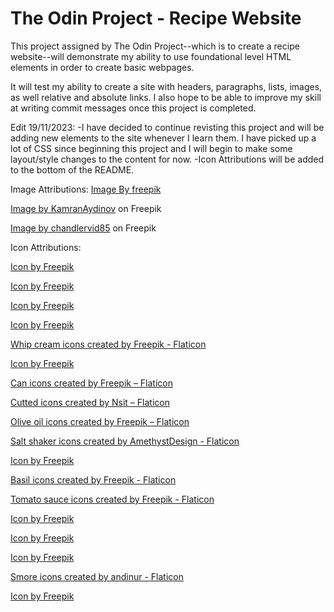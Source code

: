 # The Odin Project - Recipe Website

This project assigned by The Odin Project--which is to create a recipe website--will demonstrate my ability to use foundational level HTML elements in order to create basic webpages.

It will test my ability to create a site with headers, paragraphs, lists, images, as well relative and absolute links. I also hope to be able to improve my skill at writing commit messages once this project is completed.

Edit 19/11/2023:
-I have decided to continue revisting this project and will be adding new elements to the site whenever I learn them. I have picked up a lot of CSS since beginning this project and I will begin to make some layout/style changes to the content for now.
-Icon Attributions will be added to the bottom of the README.







Image Attributions:
<a href="https://www.freepik.com/free-ai-image/ai-generated-image-banana_58598070.htm#fromView=search&term=banana+smoothie&page=1&position=1&track=ais_ai_generated&regularType=ai&uuid=c103547c-49aa-4b33-bd11-f624d8861776">Image By freepik</a>

<a href="https://www.freepik.com/free-photo/top-view-delicious-tomato-soup-tasty-dish-with-single-leaf-inside-plate-dark-background-dish-sauce-tomato-color-dinner-soup_15121656.htm#query=tomato%20soup&position=3&from_view=search&track=ais&uuid=45114dd9-357f-47c4-ba4c-4affffafc08b">Image by KamranAydinov</a> on Freepik

<a href="https://www.freepik.com/free-photo/homemade-traditional-smore-wooden-table-ai-generative_41369895.htm#query=smores&position=0&from_view=search&track=sph&uuid=39f525c6-f737-444e-bca3-d588782f0a4c">Image by chandlervid85</a> on Freepik

Icon Attributions:

<a href="https://www.freepik.com/icon/banana_3578232">Icon by Freepik</a>

<a href="https://www.freepik.com/icon/peanut-butter_734780">Icon by Freepik</a>

<a href="https://www.freepik.com/icon/yogurt_199587">Icon by Freepik</a>

<a href="https://www.freepik.com/icon/milk_372973#fromView=search&term=milk&page=1&position=1&track=ais">Icon by Freepik</a>

<a href="https://www.flaticon.com/free-icons/whip-cream" title="whip cream icons">Whip cream icons created by Freepik - Flaticon</a>

<a href="https://www.freepik.com/icon/smoothies_3280087#fromView=search&term=banana+smoothie&page=1&position=6&track=ais">Icon by Freepik</a>

<a href="https://www.flaticon.com/free-icons/can" title="can icons">Can icons created by Freepik – Flaticon</a>

<a href="https://www.flaticon.com/free-icons/cutted" title="cutted icons">Cutted icons created by Nsit – Flaticon</a>

<a href="https://www.flaticon.com/free-icons/olive-oil" title="olive oil icons">Olive oil icons created by Freepik – Flaticon</a>

<a href="https://www.flaticon.com/free-icons/salt-shaker" title="salt shaker icons">Salt shaker icons created by AmethystDesign - Flaticon</a>

<a href="https://www.freepik.com/icon/glass-water_3248369#fromView=search&term=water&page=1&position=8&track=ais">Icon by Freepik</a>

<a href="https://www.flaticon.com/free-icons/basil" title="basil icons">Basil icons created by Freepik - Flaticon</a>

<a href="https://www.flaticon.com/free-icons/tomato-sauce" title="tomato sauce icons">Tomato sauce icons created by Freepik - Flaticon</a>

<a href="https://www.freepik.com/icon/chocolate-bar_4142995#fromView=search&term=chocolate&page=1&position=1&track=ais">Icon by Freepik</a>

<a href="https://www.freepik.com/icon/cracker_5816596#fromView=search&term=graham+cracker&page=1&position=25&track=ais">Icon by Freepik</a>

<a href="https://www.freepik.com/icon/cotton-candy_2913809#fromView=search&term=marshmallow&page=1&position=22&track=ais">Icon by Freepik</a>

<a href="https://www.flaticon.com/free-icons/smore" title="smore icons">Smore icons created by andinur - Flaticon</a>

<a href="https://www.freepik.com/icon/cookie_541732#fromView=search&term=cookie&page=1&position=12&track=ais">Icon by Freepik</a>